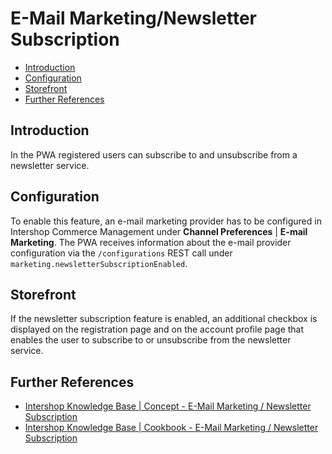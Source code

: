 <!--
kb_guide
kb_pwa
kb_everyone
kb_sync_latest_only
-->

# E-Mail Marketing/Newsletter Subscription

- [Introduction](#introduction)
- [Configuration](#configuration)
- [Storefront](#storefront)
- [Further References](#further-references)

## Introduction

In the PWA registered users can subscribe to and unsubscribe from a newsletter service.

## Configuration

To enable this feature, an e-mail marketing provider has to be configured in Intershop Commerce Management under **Channel Preferences** | **E-mail Marketing**.
The PWA receives information about the e-mail provider configuration via the `/configurations` REST call under `marketing.newsletterSubscriptionEnabled`.

## Storefront

If the newsletter subscription feature is enabled, an additional checkbox is displayed on the registration page and on the account profile page that enables the user to subscribe to or unsubscribe from the newsletter service.

## Further References

- [Intershop Knowledge Base | Concept - E-Mail Marketing / Newsletter Subscription](https://support.intershop.com/kb/index.php/Display/2G9985)
- [Intershop Knowledge Base | Cookbook - E-Mail Marketing / Newsletter Subscription](https://support.intershop.com/kb/index.php/Display/30973Y)
